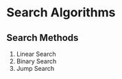 # Search Algorithms

## Search Methods
<ol>
<li>Linear Search</li>
<li>Binary Search</li>
<li>Jump Search</li>
</ol>
